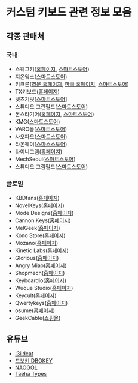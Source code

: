 # 커스텀 키보드 관련 정보 모음

## 각종 판매처

### 국내

- 스웨그키([홈페이지,](https://swagkey.kr/) [스마트스토어](https://smartstore.naver.com/swagkey))
- 지온웍스([스마트스토어](https://smartstore.naver.com/geonlab))
- 키크론([영문 홈페이지](https://www.keychron.com/), [한국 홈페이지](https://keychron.kr/), [스마트스토어](https://brand.naver.com/keychron))
- TX키보드([홈페이지](https://txkeyboard.com/))
- 렛츠기릿([스마트스토어](https://smartstore.naver.com/letsget1t)]
- 스튜디오 그린필드([스마트스토어](https://smartstore.naver.com/greenfield_))
- 몬스타기어([홈페이지](https://www.monstargear.co.kr/), [스마트스토어](https://smartstore.naver.com/monstarkorea))
- KMG([스마트스토어](https://smartstore.naver.com/happykmg))
- VARO몰([스마트스토어](https://smartstore.naver.com/varomall))
- 사오파오([스마트스토어](https://smartstore.naver.com/saopao))
- 라온웨이([스마스스토어](https://smartstore.naver.com/raonway))
- 타이니그램([홈페이지](https://tinygram.store/))
- MechSeoul([스마트스토어](https://smartstore.naver.com/mechseoul))
- 스튜디오 그림필드([스마트스토어](https://smartstore.naver.com/greenfield_))

### 글로벌

- KBDfans([홈페이지](https://kbdfans.com/))
- NovelKeys([홈페이지](https://novelkeys.com/))
- Mode Designs([홈페이지](https://modedesigns.com/))
- Cannon Keys([홈페이지](https://cannonkeys.com/))
- MelGeek([홈페이지](https://www.melgeek.com/))
- Kono Store([홈페이지](https://kono.store/))
- Mozano([홈페이지](https://www.mozanox.com/))
- Kinetic Labs([홈페이지](https://kineticlabs.store/))
- Glorious([홈페이지](https://www.pcgamingrace.com/))
- Angry Miao([홈페이지](https://www.angrymiao.com/))
- Shopmech([홈페이지](https://shopmech.com/))
- Keyboardio([홈페이지](https://shop.keyboard.io/))
- Wuque Studio([홈페이지](https://shop.wuquestudio.com/))
- Keycult([홈페이지](https://keycult.com/))
- Qwertykeys([홈페이지](https://qwertykeys.com/))
- osume([홈페이지](https://www.osumekeys.com/))
- GeekCable([쇼핑몰](https://www.etsy.com/shop/GeekCable))

## 유튜브

- [:3ildcat](https://www.youtube.com/c/3ildcat)
- [드보키 DBOKEY](https://www.youtube.com/c/%EB%93%9C%EB%B3%B4%ED%82%A4DBOKEY)
- [NAOGOL](https://www.youtube.com/channel/UCrfly9I5cfCVZ_yi9LEnPyg)
- [Taeha Types](https://www.youtube.com/channel/UCMHXMAeKkI6HXlPfLiYvo9g)
